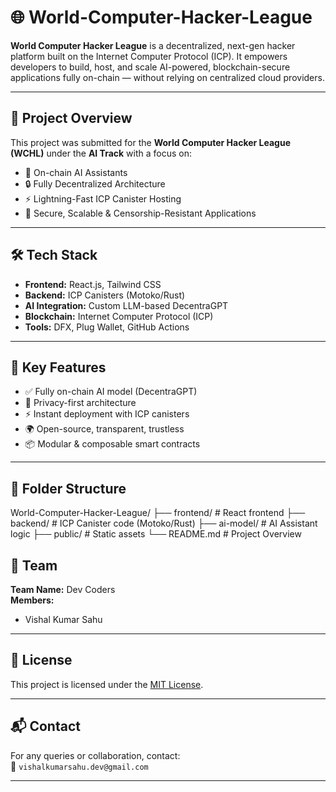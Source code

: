 # 🌐 World-Computer-Hacker-League

**World Computer Hacker League** is a decentralized, next-gen hacker platform built on the Internet Computer Protocol (ICP). It empowers developers to build, host, and scale AI-powered, blockchain-secure applications fully on-chain — without relying on centralized cloud providers.

---

## 🚀 Project Overview

This project was submitted for the **World Computer Hacker League (WCHL)** under the **AI Track** with a focus on:

- 🧠 On-chain AI Assistants
- 🔒 Fully Decentralized Architecture
- ⚡ Lightning-Fast ICP Canister Hosting
- 🔐 Secure, Scalable & Censorship-Resistant Applications

---

## 🛠️ Tech Stack

- **Frontend:** React.js, Tailwind CSS
- **Backend:** ICP Canisters (Motoko/Rust)
- **AI Integration:** Custom LLM-based DecentraGPT
- **Blockchain:** Internet Computer Protocol (ICP)
- **Tools:** DFX, Plug Wallet, GitHub Actions

---

## 🔑 Key Features

- ✅ Fully on-chain AI model (DecentraGPT)
- 🔐 Privacy-first architecture
- ⚡ Instant deployment with ICP canisters
- 🌍 Open-source, transparent, trustless
- 📦 Modular & composable smart contracts

---

## 📂 Folder Structure

World-Computer-Hacker-League/
├── frontend/ # React frontend
├── backend/ # ICP Canister code (Motoko/Rust)
├── ai-model/ # AI Assistant logic
├── public/ # Static assets
└── README.md # Project Overview



## 🧠 Team

**Team Name:** Dev Coders  
**Members:**
- Vishal Kumar Sahu  


---

## 📄 License

This project is licensed under the [MIT License](LICENSE).

---

## 📬 Contact

For any queries or collaboration, contact:  
📧 `vishalkumarsahu.dev@gmail.com`

---
